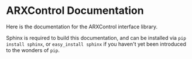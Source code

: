 ARXControl Documentation
========================

Here is the documentation for the ARXControl interface library.

Sphinx is required to build this documentation, and can be installed via
`pip install sphinx`, or `easy_install sphinx` if you haven't yet been
introduced to the wonders of `pip`.

